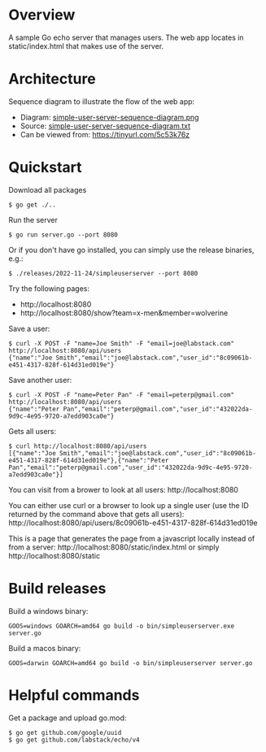# Overview
A sample Go echo server that manages users. The web app locates in
static/index.html that makes use of the server.

# Architecture

Sequence diagram to illustrate the flow of the web app:

* Diagram: [simple-user-server-sequence-diagram.png](simple-user-server-sequence-diagram.png)
* Source: [simple-user-server-sequence-diagram.txt](simple-user-server-sequence-diagram.txt)
* Can be viewed from: https://tinyurl.com/5c53k76z

# Quickstart

Download all packages

    $ go get ./..

Run the server

    $ go run server.go --port 8080

Or if you don't have go installed, you can simply use the release binaries, e.g.:

    $ ./releases/2022-11-24/simpleuserserver --port 8080

Try the following pages:
* http://localhost:8080
* http://localhost:8080/show?team=x-men&member=wolverine

Save a user:

	$ curl -X POST -F "name=Joe Smith" -F "email=joe@labstack.com" http://localhost:8080/api/users
	{"name":"Joe Smith","email":"joe@labstack.com","user_id":"8c09061b-e451-4317-828f-614d31ed019e"}

Save another user:

	$ curl -X POST -F "name=Peter Pan" -F "email=peterp@gmail.com" http://localhost:8080/api/users
	{"name":"Peter Pan","email":"peterp@gmail.com","user_id":"432022da-9d9c-4e95-9720-a7edd903ca0e"}

Gets all users:

	$ curl http://localhost:8080/api/users
	[{"name":"Joe Smith","email":"joe@labstack.com","user_id":"8c09061b-e451-4317-828f-614d31ed019e"},{"name":"Peter Pan","email":"peterp@gmail.com","user_id":"432022da-9d9c-4e95-9720-a7edd903ca0e"}]

You can visit from a brower to look at all users: http://localhost:8080

You can either use curl or a browser to look up a single user (use the ID
returned by the command above that gets all users):
http://localhost:8080/api/users/8c09061b-e451-4317-828f-614d31ed019e

This is a page that generates the page from a javascript locally instead of
from a server: http://localhost:8080/static/index.html or simply http://localhost:8080/static

# Build releases

Build a windows binary:

    GOOS=windows GOARCH=amd64 go build -o bin/simpleuserserver.exe server.go

Build a macos binary:

    GOOS=darwin GOARCH=amd64 go build -o bin/simpleuserserver server.go

# Helpful commands

Get a package and upload go.mod:

    $ go get github.com/google/uuid
    $ go get github.com/labstack/echo/v4
